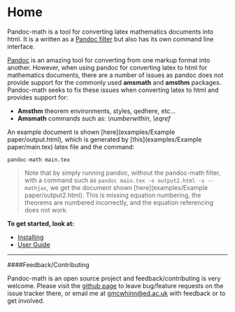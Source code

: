 # Home

Pandoc-math is a tool for converting latex mathematics documents into html. It is a written as
a [Pandoc filter](https://pandoc.org/filters.html) but also has its own command line interface.

[Pandoc](https://pandoc.org/) is an amazing tool for converting from one markup format into another.
However, when using pandoc for converting latex to html for mathematics documents, there
are a number of issues as pandoc does not provide support for the commonly used
**amsmath** and **amsthm** packages. Pandoc-math seeks to fix these issues when converting latex to html
and provides support for:

 - **Amsthm** theorem environments, styles, qedhere, etc...
 - **Amsmath** commands such as: *\\numberwithin*, *\\eqref*

An example document is shown [here](examples/Example paper/output.html), which is generated by [this](examples/Example paper/main.tex) latex file and the command:

```
pandoc-math main.tex
```

> Note that by simply running pandoc, without the pandoc-math filter, with a command such as `pandoc main.tex -o output2.html -s --mathjax`, we get the document shown [here](examples/Example paper/output2.html).
> This is missing equation numbering, the theorems are numbered incorrectly, and the equation referencing does not work.

**To get started, look at:**

- [Installing](installation.md)
- [User Guide](Usage/index.md)

------------------------

####Feedback/Contributing

Pandoc-math is an open source project and feedback/contributing is very welcome. Please visit the [github page](https://github.com/GavinMcWhinnie/pandoc-math) to leave bug/feature requests on the issue tracker there, or email me at [gmcwhinn@ed.ac.uk](mailto:gmcwhinn@ed.ac.uk) with feedback or to get involved.
